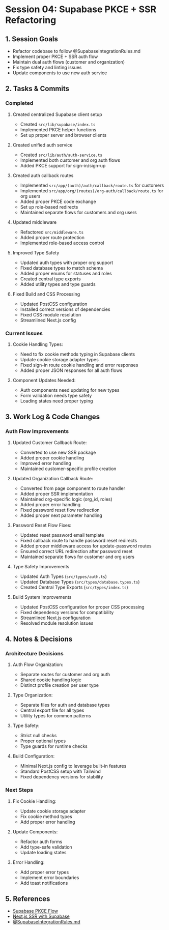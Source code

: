 # Session 04: Supabase PKCE + SSR Refactoring

## 1. Session Goals
- Refactor codebase to follow @SupabaseIntegrationRules.md
- Implement proper PKCE + SSR auth flow
- Maintain dual auth flows (customer and organization)
- Fix type safety and linting issues
- Update components to use new auth service

## 2. Tasks & Commits

### Completed
1. Created centralized Supabase client setup
   - Created `src/lib/supabase/index.ts`
   - Implemented PKCE helper functions
   - Set up proper server and browser clients

2. Created unified auth service
   - Created `src/lib/auth/auth-service.ts`
   - Implemented both customer and org auth flows
   - Added PKCE support for sign-in/sign-up

3. Created auth callback routes
   - Implemented `src/app/(auth)/auth/callback/route.ts` for customers
   - Implemented `src/app/org/(routes)/org-auth/callback/route.ts` for org users
   - Added proper PKCE code exchange
   - Set up role-based redirects
   - Maintained separate flows for customers and org users

4. Updated middleware
   - Refactored `src/middleware.ts`
   - Added proper route protection
   - Implemented role-based access control

5. Improved Type Safety
   - Updated auth types with proper org support
   - Fixed database types to match schema
   - Added proper enums for statuses and roles
   - Created central type exports
   - Added utility types and type guards

6. Fixed Build and CSS Processing
   - Updated PostCSS configuration
   - Installed correct versions of dependencies
   - Fixed CSS module resolution
   - Streamlined Next.js config

### Current Issues
1. Cookie Handling Types:
   - Need to fix cookie methods typing in Supabase clients
   - Update cookie storage adapter types
   - Fixed sign-in route cookie handling and error responses
   - Added proper JSON responses for all auth flows

2. Component Updates Needed:
   - Auth components need updating for new types
   - Form validation needs type safety
   - Loading states need proper typing

## 3. Work Log & Code Changes

### Auth Flow Improvements
1. Updated Customer Callback Route:
   - Converted to use new SSR package
   - Added proper cookie handling
   - Improved error handling
   - Maintained customer-specific profile creation

2. Updated Organization Callback Route:
   - Converted from page component to route handler
   - Added proper SSR implementation
   - Maintained org-specific logic (org_id, roles)
   - Added proper error handling
   - Fixed password reset flow redirection
   - Added proper next parameter handling

3. Password Reset Flow Fixes:
   - Updated reset password email template
   - Fixed callback route to handle password reset redirects
   - Added proper middleware access for update-password routes
   - Ensured correct URL redirection after password reset
   - Maintained separate flows for customer and org users

4. Type Safety Improvements
   - Updated Auth Types (`src/types/auth.ts`)
   - Updated Database Types (`src/types/database.types.ts`)
   - Created Central Type Exports (`src/types/index.ts`)

5. Build System Improvements
   - Updated PostCSS configuration for proper CSS processing
   - Fixed dependency versions for compatibility
   - Streamlined Next.js configuration
   - Resolved module resolution issues

## 4. Notes & Decisions

### Architecture Decisions
1. Auth Flow Organization:
   - Separate routes for customer and org auth
   - Shared cookie handling logic
   - Distinct profile creation per user type

2. Type Organization:
   - Separate files for auth and database types
   - Central export file for all types
   - Utility types for common patterns

3. Type Safety:
   - Strict null checks
   - Proper optional types
   - Type guards for runtime checks

4. Build Configuration:
   - Minimal Next.js config to leverage built-in features
   - Standard PostCSS setup with Tailwind
   - Fixed dependency versions for stability

### Next Steps
1. Fix Cookie Handling:
   - Update cookie storage adapter
   - Fix cookie method types
   - Add proper error handling

2. Update Components:
   - Refactor auth forms
   - Add type-safe validation
   - Update loading states

3. Error Handling:
   - Add proper error types
   - Implement error boundaries
   - Add toast notifications

## 5. References
- [Supabase PKCE Flow](https://supabase.com/docs/guides/auth/sessions/pkce-flow)
- [Next.js SSR with Supabase](https://supabase.com/docs/guides/auth/server-side/nextjs)
- [@SupabaseIntegrationRules.md](../SupabaseIntegrationRules.md) 